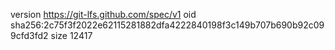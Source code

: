 version https://git-lfs.github.com/spec/v1
oid sha256:2c75f3f2022e62115281882dfa4222840198f3c149b707b690b92c099cfd3fd2
size 12417
